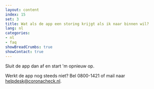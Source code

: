 ```yaml
---
layout: content
index: 15
set: 3
title: Wat als de app een storing krijgt als ik naar binnen wil?
lang: nl
categories:
- nl
- faq
showBreadCrumbs: true
showContact: true
---
```

Sluit de app dan af en start 'm opnieuw op. 

Werkt de app nog steeds niet? Bel 0800-1421 of mail naar [helpdesk@coronacheck.nl](mailto:helpdesk@coronacheck.nl).
